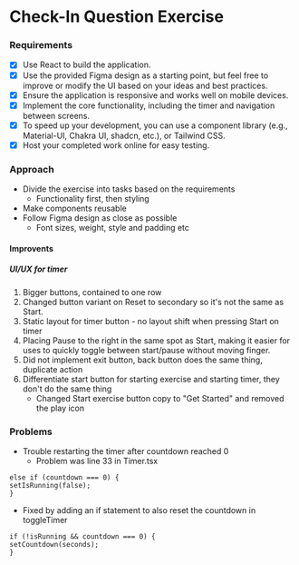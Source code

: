 # Check-In Question Exercise

### Requirements

- [x] Use React to build the application.
- [x] Use the provided Figma design as a starting point, but feel free to improve or modify the UI based on your ideas and best practices.
- [x] Ensure the application is responsive and works well on mobile devices.
- [x] Implement the core functionality, including the timer and navigation between screens.
- [x] To speed up your development, you can use a component library (e.g., Material-UI, Chakra UI, shadcn, etc.), or Tailwind CSS.
- [x] Host your completed work online for easy testing.

### Approach

- Divide the exercise into tasks based on the requirements
  - Functionality first, then styling
- Make components reusable
- Follow Figma design as close as possible
  - Font sizes, weight, style and padding etc

#### Improvents

##### UI/UX for timer

1. Bigger buttons, contained to one row
2. Changed button variant on Reset to secondary so it's not the same as Start.
3. Static layout for timer button - no layout shift when pressing Start on timer
4. Placing Pause to the right in the same spot as Start, making it easier for uses to quickly toggle between start/pause without moving finger.
5. Did not implement exit button, back button does the same thing, duplicate action
6. Differentiate start button for starting exercise and starting timer, they don't do the same thing
   - Changed Start exercise button copy to "Get Started" and removed the play icon

### Problems

- Trouble restarting the timer after countdown reached 0
  - Problem was line 33 in Timer.tsx

```
else if (countdown === 0) {
setIsRunning(false);
}
```

- Fixed by adding an if statement to also reset the countdown in toggleTimer

```
if (!isRunning && countdown === 0) {
setCountdown(seconds);
}
```
